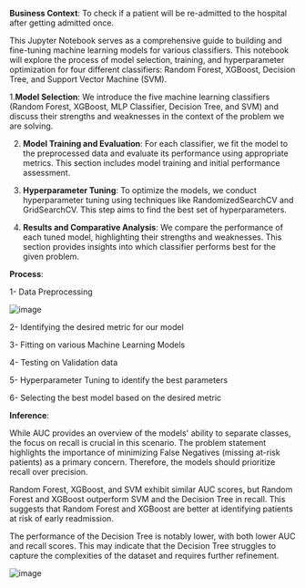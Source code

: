 **Business Context**:  To check if a patient will be re-admitted to the hospital after getting admitted once. 

This Jupyter Notebook serves as a comprehensive guide to building and fine-tuning machine learning models for various classifiers. This notebook will explore the process of model selection, training, and hyperparameter optimization for four different classifiers: Random Forest, XGBoost, Decision Tree, and Support Vector Machine (SVM).

1.**Model Selection**: We introduce the five machine learning classifiers (Random Forest, XGBoost, MLP Classifier, Decision Tree, and SVM) and discuss their strengths and weaknesses in the context of the problem we are solving.

2. **Model Training and Evaluation**: For each classifier, we fit the model to the preprocessed data and evaluate its performance using appropriate metrics. This section includes model training and initial performance assessment.

3. **Hyperparameter Tuning**: To optimize the models, we conduct hyperparameter tuning using techniques like RandomizedSearchCV and GridSearchCV. This step aims to find the best set of hyperparameters.

4. **Results and Comparative Analysis**: We compare the performance of each tuned model, highlighting their strengths and weaknesses. This section provides insights into which classifier performs best for the given problem.

**Process**:

1- Data Preprocessing  

![image](https://github.com/KattaAkki/Readmission-rate-of-a-diabetic-patient/assets/71118330/78b15ed8-3f58-4e86-a20a-9b8f06d47919)


2- Identifying the desired metric for our model 

3- Fitting on various Machine Learning Models  

4- Testing on Validation data 

5- Hyperparameter Tuning to identify the best parameters 

6- Selecting the best model based on the desired metric 

**Inference**:

While AUC provides an overview of the models' ability to separate classes, the focus on recall is crucial in this scenario. The problem statement highlights the importance of minimizing False Negatives (missing at-risk patients) as a primary concern. Therefore, the models should prioritize recall over precision.

Random Forest, XGBoost, and SVM exhibit similar AUC scores, but Random Forest and XGBoost outperform SVM and the Decision Tree in recall. This suggests that Random Forest and XGBoost are better at identifying patients at risk of early readmission.

The performance of the Decision Tree is notably lower, with both lower AUC and recall scores. This may indicate that the Decision Tree struggles to capture the complexities of the dataset and requires further refinement.


![image](https://github.com/KattaAkki/Readmission-rate-of-a-diabetic-patient/assets/71118330/66936dda-af3f-4d12-8401-3ac07a85edac)
